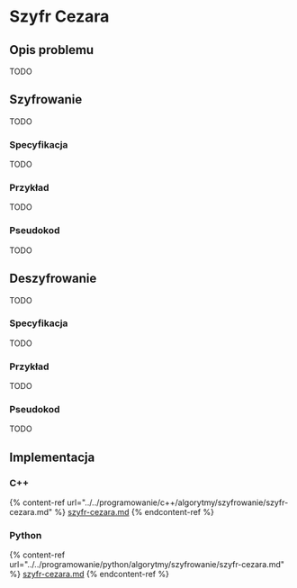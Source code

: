 # Szyfr Cezara

## Opis problemu

TODO

## Szyfrowanie

TODO

### Specyfikacja

TODO

### Przykład

TODO

### Pseudokod

TODO

## Deszyfrowanie

TODO

### Specyfikacja

TODO

### Przykład

TODO

### Pseudokod

TODO

## Implementacja

### C++

{% content-ref url="../../programowanie/c++/algorytmy/szyfrowanie/szyfr-cezara.md" %}
[szyfr-cezara.md](../../programowanie/c++/algorytmy/szyfrowanie/szyfr-cezara.md)
{% endcontent-ref %}

### Python

{% content-ref url="../../programowanie/python/algorytmy/szyfrowanie/szyfr-cezara.md" %}
[szyfr-cezara.md](../../programowanie/python/algorytmy/szyfrowanie/szyfr-cezara.md)
{% endcontent-ref %}
